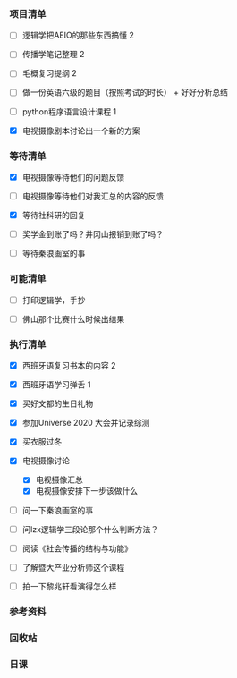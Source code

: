 ### 项目清单

- [ ] 逻辑学把AEIO的那些东西搞懂 2

- [ ] 传播学笔记整理 2

- [ ] 毛概复习提纲 2

- [ ] 做一份英语六级的题目（按照考试的时长） + 好好分析总结

- [ ] python程序语言设计课程 1

- [x] 电视摄像剧本讨论出一个新的方案

  

### 等待清单

- [x] 电视摄像等待他们的问题反馈

- [ ] 电视摄像等待他们对我汇总的内容的反馈

- [x] 等待社科研的回复

- [ ] 奖学金到账了吗？井冈山报销到账了吗？

- [ ] 等待秦浪画室的事

  

### 可能清单

- [ ] 打印逻辑学，手抄
- [ ] 佛山那个比赛什么时候出结果



### 执行清单

- [x] 西班牙语复习书本的内容 2 

- [x] 西班牙语学习弹舌 1

- [x] 买好文都的生日礼物 

- [x] 参加Universe 2020 大会并记录综测

- [x] 买衣服过冬

- [x] 电视摄像讨论

  - [x] 电视摄像汇总
  - [x] 电视摄像安排下一步该做什么

- [ ] 问一下秦浪画室的事

- [ ] 问lzx逻辑学三段论那个什么判断方法？

- [ ] 阅读《社会传播的结构与功能》

- [ ] 了解暨大产业分析师这个课程

- [ ] 拍一下黎兆轩看演得怎么样

  

### 参考资料



### 回收站



### 日课

